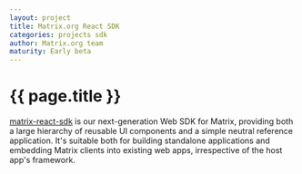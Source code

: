 ```yaml
---
layout: project
title: Matrix.org React SDK
categories: projects sdk
author: Matrix.org team
maturity: Early beta
---
```


# {{ page.title }}
[matrix-react-sdk](https://github.com/matrix-org/matrix-react-sdk) is our next-generation Web SDK for Matrix, providing both a large hierarchy of reusable UI components and a simple neutral reference application. It's suitable both for building standalone applications and embedding Matrix clients into existing web apps, irrespective of the host app's framework.


